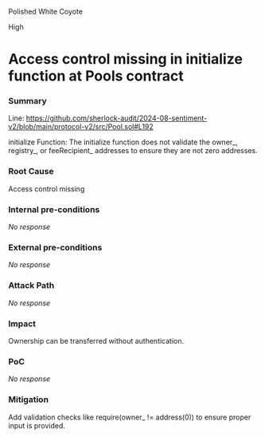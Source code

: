 Polished White Coyote

High

# Access control missing in initialize function at Pools contract

### Summary

Line: https://github.com/sherlock-audit/2024-08-sentiment-v2/blob/main/protocol-v2/src/Pool.sol#L192

initialize Function: The initialize function does not validate the owner_, registry_, or feeRecipient_ addresses to ensure they are not zero addresses.

### Root Cause

Access control missing

### Internal pre-conditions

_No response_

### External pre-conditions

_No response_

### Attack Path

_No response_

### Impact

Ownership can be transferred without authentication.

### PoC

_No response_

### Mitigation

Add validation checks like require(owner_ != address(0)) to ensure proper input is provided.
